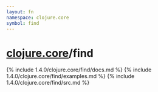 ```yaml
---
layout: fn
namespace: clojure.core
symbol: find
---
```


# [clojure.core](../)/find

{% include 1.4.0/clojure.core/find/docs.md %}
{% include 1.4.0/clojure.core/find/examples.md %}
{% include 1.4.0/clojure.core/find/src.md %}

